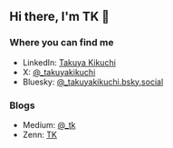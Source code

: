 ## Hi there, I'm TK 👋

### Where you can find me
- LinkedIn: [Takuya Kikuchi](https://www.linkedin.com/in/takuyakikuchi/)
- X: [@_takuyakikuchi](https://twitter.com/_takuyakikuchi)
- Bluesky: [@_takuyakikuchi.bsky.social](https://bsky.app/profile/takuyakikuchi.bsky.social)

### Blogs
- Medium: [@_tk](https://medium.com/@_tk)
- Zenn: [TK](https://zenn.dev/takuyakikuchi)
